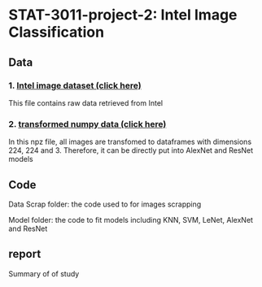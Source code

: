 # STAT-3011-project-2: Intel Image Classification


## Data
### 1. [Intel image dataset (click here)](https://drive.google.com/drive/folders/1d2qrliP_gJa1TB0ReBa58_roT1rHxbI3?usp=sharing) 
This file contains raw data retrieved from Intel
### 2. [transformed numpy data (click here)](https://drive.google.com/file/d/1P6G9zwQvKL7lEmDiiSZD8Z6SaxjivjAX/view?usp=sharing)
In this npz file, all images are transfomed to dataframes with dimensions 224, 224 and 3. Therefore, it can be directly put into AlexNet and ResNet models

## Code
Data Scrap folder: the code used to for images scrapping 

Model folder: the code to fit models including KNN, SVM, LeNet, AlexNet and ResNet

## report
Summary of of study
